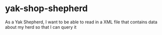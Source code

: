 # yak-shop-shepherd
As a Yak Shepherd, I want to be able to read in a XML file that contains data about my herd so that I can query it
